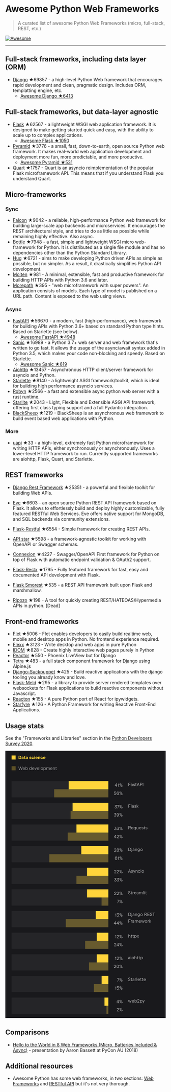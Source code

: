 # Awesome Python Web Frameworks


> A curated list of awesome Python Web Frameworks (micro, full-stack, REST, etc.)


[![Awesome](https://awesome.re/badge.svg)](https://awesome.re)

---

## Full-stack frameworks, including data layer (ORM)


- [Django](https://github.com/django/django) ★69857 - a high-level Python Web framework that encourages rapid development and clean, pragmatic design. Includes ORM, templatting engine, etc.
  - [Awesome Django ★6413](https://github.com/wsvincent/awesome-django)


## Full-stack frameworks, but data-layer agnostic

- [Flask](https://github.com/pallets/flask) ★62567 - a lightweight WSGI web application framework. It is designed to make getting started quick and easy, with the ability to scale up to complex applications.
  - [Awesome Flask ★1050](https://github.com/mjhea0/awesome-flask)
- [Pyramid](https://github.com/Pylons/pyramid) ★3776 - a small, fast, down-to-earth, open source Python web framework. It makes real-world web application development and deployment more fun, more predictable, and more productive.
  - [Awesome Pyramid ★531](https://github.com/uralbash/awesome-pyramid)
- [Quart](https://github.com/pallets/quart) ★1757 - Quart is an asyncio reimplementation of the popular Flask microframework API. This means that if you understand Flask you understand Quart.


## Micro-frameworks

### Sync

- [Falcon](https://github.com/falconry/falcon) ★9042 - a reliable, high-performance Python web framework for building large-scale app backends and microservices. It encourages the REST architectural style, and tries to do as little as possible while remaining highly effective. Also async.
- [Bottle](https://github.com/bottlepy/bottle) ★7948 - a fast, simple and lightweight WSGI micro web-framework for Python. It is distributed as a single file module and has no dependencies other than the Python Standard Library.
- [Hug](https://github.com/hugapi/hug) ★6721 - aims to make developing Python driven APIs as simple as possible, but no simpler. As a result, it drastically simplifies Python API development.
- [Molten](https://github.com/Bogdanp/molten) ★981 - A minimal, extensible, fast and productive framework for building HTTP APIs with Python 3.6 and later.
- [Morepath](https://github.com/morepath/morepath) ★395 - "web microframework with super powers". An application consists of models. Each type of model is published on a URL path. Content is exposed to the web using views.


### Async

- [FastAPI](https://github.com/tiangolo/fastapi) ★56670 - a modern, fast (high-performance), web framework for building APIs with Python 3.6+ based on standard Python type hints. Based on Starlette (see below).
  - [Awesome FastAPI ★4948](https://github.com/mjhea0/awesome-fastapi)
- [Sanic](https://github.com/sanic-org/sanic) ★16989 - a Python 3.7+ web server and web framework that's written to go fast. It allows the usage of the async/await syntax added in Python 3.5, which makes your code non-blocking and speedy. Based on Starlette.
  - [Awesome Sanic ★619](https://github.com/mekicha/awesome-sanic)
- [Aiohttp](https://github.com/aio-libs/aiohttp) ★13457 - Asynchronous HTTP client/server framework for asyncio and Python.
- [Starlette](https://github.com/encode/starlette) ★8140 - a lightweight ASGI framework/toolkit, which is ideal for building high performance asyncio services.
- [Robyn](https://github.com/sansyrox/robyn) ★2566 - a fast and extensible async python web server with a rust runtime.
- [Starlite](https://github.com/starlite-api/starlite) ★2043 -  Light, Flexible and Extensible ASGI API framework,  offering first class typing support and a full Pydantic integration.
- [BlackSheep](https://github.com/Neoteroi/BlackSheep) ★1219 - BlackSheep is an asynchronous web framework to build event based web applications with Python.

### More
- [uapi](https://github.com/Tinche/uapi) ★33 - a high-level, extremely fast Python microframework for writing HTTP APIs, either synchronously or asynchronously. Uses a lower-level HTTP framework to run. Currently supported frameworks are aiohttp, Flask, Quart, and Starlette.


## REST frameworks

- [Django Rest Framework](https://github.com/encode/django-rest-framework) ★25351 - a powerful and flexible toolkit for building Web APIs.
- [Eve](https://github.com/pyeve/eve) ★6603 - an open source Python REST API framework based on Flask. It allows to effortlessly build and deploy highly customizable, fully featured RESTful Web Services. Eve offers native support for MongoDB, and SQL backends via community extensions.
- [Flask-Restful](https://github.com/flask-restful/flask-restful) ★6554 - Simple framework for creating REST APIs.
- [API star](https://github.com/encode/apistar) ★5598 - a framework-agnostic toolkit for working with OpenAPI or Swagger schemas.
- [Connexion](https://github.com/zalando/connexion) ★4227 - Swagger/OpenAPI First framework for Python on top of Flask with automatic endpoint validation & OAuth2 support.
- [Flask-Restx](https://github.com/python-restx/flask-restx) ★1795 - Fully featured framework for fast, easy and documented API development with Flask.
- [Flask Smorest](https://github.com/marshmallow-code/flask-smorest) ★535 - a REST API framework built upon Flask and marshmallow.

- [Ripozo](https://github.com/vertical-knowledge/ripozo) ★198 -  A tool for quickly creating REST/HATEOAS/Hypermedia APIs in python. [Dead]


## Front-end frameworks

- [Flet](https://github.com/flet-dev/flet) ★5006 - Flet enables developers to easily build realtime web, mobile and desktop apps in Python. No frontend experience required.
- [Flexx](https://github.com/flexxui/flexx) ★3123 -  Write desktop and web apps in pure Python
- [IDOM](https://github.com/idom-team/idom) ★828 - Create highly interactive web pages purely in Python
- [Reactor](https://github.com/edelvalle/reactor) ★550 -  Phoenix LiveView but for Django
- [Tetra](https://github.com/samwillis/tetra) ★483 - a full stack component framework for Django using Alpine.js
- [Django-Suckpuppet](https://github.com/jonathan-s/django-sockpuppet) ★425 - Build reactive applications with the django tooling you already know and love.
- [Flask-Meld](https://github.com/mikeabrahamsen/Flask-Meld) ★295 - a library to provide server rendered templates over websockets for Flask applications to build reactive components without Javascript.
- [Reacton](https://github.com/widgetti/reacton) ★155 - A pure Python port of React for ipywidgets.
- [Starfyre](https://github.com/sansyrox/starfyre) ★126 - A Python Framework for writing Reactive Front-End Applications.


## Usage stats

See the "Frameworks and Libraries" section in the [Python Developers Survey 2020](https://www.jetbrains.com/lp/python-developers-survey-2020/).


![Stats](https://raw.githubusercontent.com/sfermigier/awesome-python-web-frameworks/main/python-web-frameworks-usage.png)


## Comparisons

- [Hello to the World in 8 Web Frameworks (Micro, Batteries Included & Async)](https://noti.st/aaronbassett/lK9Ah7/hello-to-the-world-in-8-web-frameworks-micro-batteries-included-async) - presentation by Aaron Bassett at PyCon AU (2018)


## Additional resources

- Awesome Python has some web frameworks, in two sections: [Web Frameworks](https://github.com/vinta/awesome-python#web-frameworks) and [RESTful API](https://github.com/vinta/awesome-python#restful-api) but it's not very thorough.
